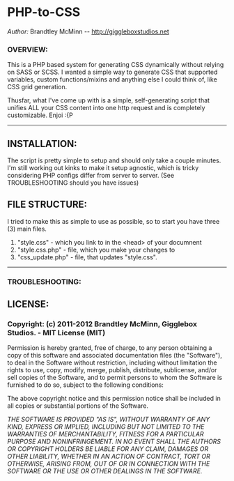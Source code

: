 # PHP-to-CSS
*Author:* Brandtley McMinn -- http://giggleboxstudios.net

### OVERVIEW:
This is a PHP based system for generating CSS dynamically without relying on SASS or SCSS. I wanted a simple way to generate CSS that supported variables, custom functions/mixins and anything else I could think of, like CSS grid generation.

Thusfar, what I've come up with is a simple, self-generating script that unifies ALL your CSS content into one http request and is completely customizable. Enjoi :{P

- - -


## INSTALLATION:
The script is pretty simple to setup and should only take a couple minutes. I'm still working out kinks to make it setup agnostic, which is tricky considering PHP configs differ from server to server. (See TROUBLESHOOTING should you have issues)


## FILE STRUCTURE:
I tried to make this as simple to use as possible, so to start you have three (3) main files.
1.    "style.css" - which you link to in the &lt;head&gt; of your documnent
2.    "style.css.php" - file, which you make your changes to
3.    "css_update.php" - file, that updates "style.css".



- - -

### TROUBLESHOOTING:



## LICENSE:

### Copyright: (c) 2011-2012 Brandtley McMinn, Gigglebox Studios. - MIT License (MIT)

Permission is hereby granted, free of charge, to any person obtaining a copy of this software and associated documentation files (the "Software"), to deal in the Software without restriction, including without limitation the rights to use, copy, modify, merge, publish, distribute, sublicense, and/or sell copies of the Software, and to permit persons to whom the Software is furnished to do so, subject to the following conditions:

The above copyright notice and this permission notice shall be included in all copies or substantial portions of the Software.

*THE SOFTWARE IS PROVIDED "AS IS", WITHOUT WARRANTY OF ANY KIND, EXPRESS OR IMPLIED, INCLUDING BUT NOT LIMITED TO THE WARRANTIES OF MERCHANTABILITY, FITNESS FOR A PARTICULAR PURPOSE AND NONINFRINGEMENT. IN NO EVENT SHALL THE AUTHORS OR COPYRIGHT HOLDERS BE LIABLE FOR ANY CLAIM, DAMAGES OR OTHER LIABILITY, WHETHER IN AN ACTION OF CONTRACT, TORT OR OTHERWISE, ARISING FROM, OUT OF OR IN CONNECTION WITH THE SOFTWARE OR THE USE OR OTHER DEALINGS IN THE SOFTWARE.*

